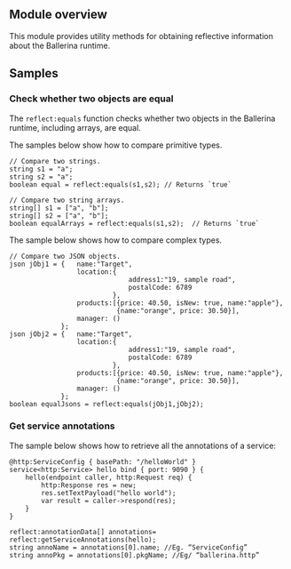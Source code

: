 ## Module overview

This module provides utility methods for obtaining reflective information about the Ballerina runtime.

## Samples

### Check whether two objects are equal

The `reflect:equals` function checks whether two objects in the Ballerina runtime, including arrays, are equal. 

The samples below show how to compare primitive types. 

```ballerina
// Compare two strings.
string s1 = "a";
string s2 = "a";
boolean equal = reflect:equals(s1,s2); // Returns `true`

// Compare two string arrays.
string[] s1 = ["a", "b"];
string[] s2 = ["a", "b"];
boolean equalArrays = reflect:equals(s1,s2);  // Returns `true`
```
The sample below shows how to compare complex types.

```ballerina
// Compare two JSON objects.
json jObj1 = {   name:"Target",
                 location:{
                              address1:"19, sample road",
                              postalCode: 6789
                          },
                 products:[{price: 40.50, isNew: true, name:"apple"},
                           {name:"orange", price: 30.50}],
                 manager: ()
             };
json jObj2 = {   name:"Target",
                 location:{
                              address1:"19, sample road",
                              postalCode: 6789
                          },
                 products:[{price: 40.50, isNew: true, name:"apple"},
                           {name:"orange", price: 30.50}],
                 manager: ()
             };
boolean equalJsons = reflect:equals(jObj1,jObj2);
```

### Get service annotations

The sample below shows how to retrieve all the annotations of a service:

```ballerina
@http:ServiceConfig { basePath: "/helloWorld" }
service<http:Service> hello bind { port: 9090 } {
    hello(endpoint caller, http:Request req) {
        http:Response res = new;
        res.setTextPayload("hello world");
        var result = caller->respond(res);
    }
}

reflect:annotationData[] annotations= reflect:getServiceAnnotations(hello); 
string annoName = annotations[0].name; //Eg. “ServiceConfig”
string annoPkg = annotations[0].pkgName; //Eg/ “ballerina.http”

```
